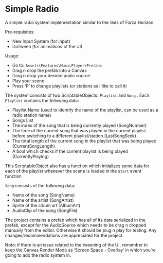 # Simple Radio

A simple radio system implementation similar to the likes of Forza Horizon.

Pre-requisites:

- New Input System (for input)
- DoTween (for animations of the UI)

Usage:

- Go to: `Assets\Features\MusicPlayer\Prefabs`
- Drag n drop the prefab into a Canvas
- Drag n drop your desired audio source
- Play your scene
- Press ‘P’ to change playlists (or stations as I like to call it)

The system consists of two ScriptableObjects: `Playlist` and `Song` . Each `Playlist` contains the following data:

- Playlist Name (used to identify the name of the playlist, can be used as a radio station name)
- Songs List
- The index of the song that is being currently played (SongNumber)
- The time of the current song that was played in the current playlist before switching to a different playlist/station (LastSongSeek)
- The total length of the current song in the playlist that was being played (CurrentSongLength)
- A bool which checks if the current playlist is being played (CurrentlyPlaying)

This ScriptableObject also has a function which initializes some data for each of the playlist whenever the scene is loaded in the `Start` event function

`Song` consists of the following data:

- Name of the song (SongName)
- Name of the artist (SongArtist)
- Sprite of the album art (AlbumArt)
- AudioClip of the song (SongFile)

The project contains a prefab which has all of its data serialized in the prefab, except for the AudioSource which needs to be drag n dropped manually from the editor. Otherwise it should be plug n play for testing. Any changes/recommendations are appreciated for the project.

Note: if there is an issue related to the tweening of the UI, remember to keep the Canvas Render Mode as ‘Screen Space - Overlay’ in which you’re going to add the radio system in.